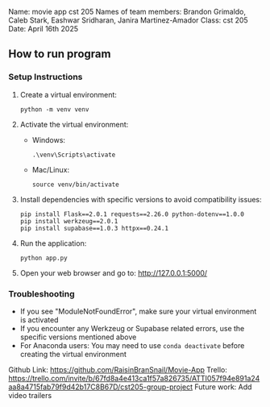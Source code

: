 Name: movie app cst 205
Names of team members: Brandon Grimaldo, Caleb Stark, Eashwar Sridharan, Janira Martinez-Amador
Class: cst 205
Date: April 16th 2025

## How to run program

### Setup Instructions
1. Create a virtual environment:
   ```
   python -m venv venv
   ```

2. Activate the virtual environment:
   - Windows:
     ```
     .\venv\Scripts\activate
     ```
   - Mac/Linux:
     ```
     source venv/bin/activate
     ```

3. Install dependencies with specific versions to avoid compatibility issues:
   ```
   pip install Flask==2.0.1 requests==2.26.0 python-dotenv==1.0.0
   pip install werkzeug==2.0.1
   pip install supabase==1.0.3 httpx==0.24.1
   ```

4. Run the application:
   ```
   python app.py
   ```

5. Open your web browser and go to: http://127.0.0.1:5000/

### Troubleshooting
- If you see "ModuleNotFoundError", make sure your virtual environment is activated
- If you encounter any Werkzeug or Supabase related errors, use the specific versions mentioned above
- For Anaconda users: You may need to use `conda deactivate` before creating the virtual environment

Github Link: https://github.com/RaisinBranSnail/Movie-App
Trello: https://trello.com/invite/b/67fd8a4e413ca1f57a826735/ATTI057f94e891a24aa8a4715fab79f9d42b17C8B67D/cst205-group-project
Future work: Add video trailers
